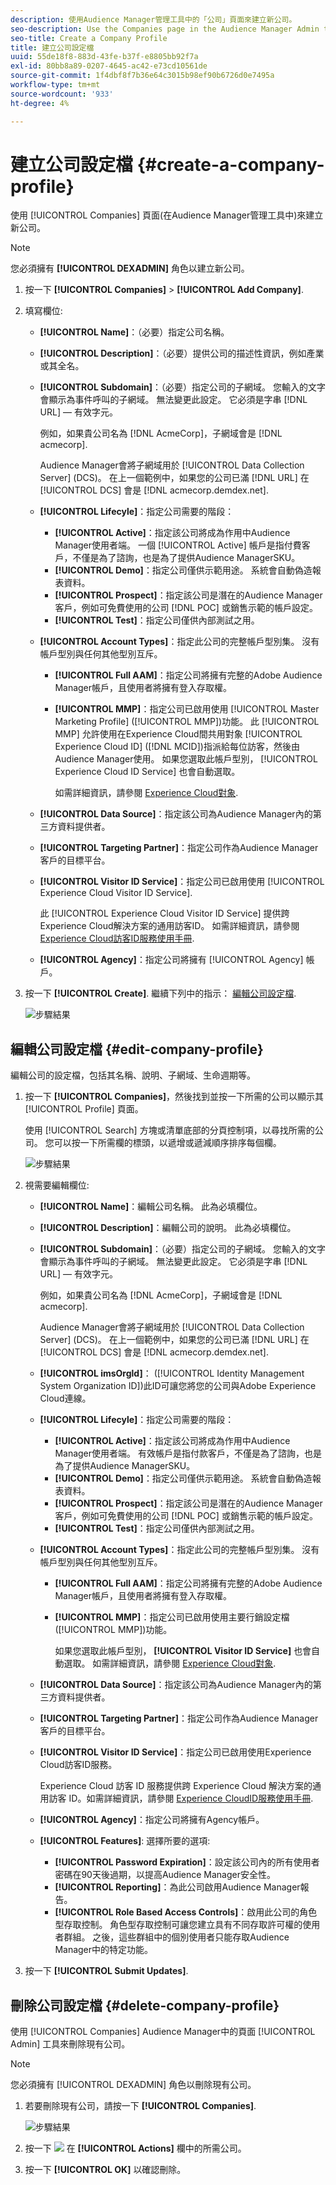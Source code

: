 ```yaml
---
description: 使用Audience Manager管理工具中的「公司」頁面來建立新公司。
seo-description: Use the Companies page in the Audience Manager Admin tool to create a new company.
seo-title: Create a Company Profile
title: 建立公司設定檔
uuid: 55de18f8-883d-43fe-b37f-e8805bb92f7a
exl-id: 80bb8a89-0207-4645-ac42-e73cd10561de
source-git-commit: 1f4dbf8f7b36e64c3015b98ef90b6726d0e7495a
workflow-type: tm+mt
source-wordcount: '933'
ht-degree: 4%

---
```


# 建立公司設定檔 {#create-a-company-profile}

使用 [!UICONTROL Companies] 頁面(在Audience Manager管理工具中)來建立新公司。

<!-- t_create_company.xml -->

>[!NOTE]
>
>您必須擁有 **[!UICONTROL DEXADMIN]** 角色以建立新公司。

1. 按一下 **[!UICONTROL Companies]** > **[!UICONTROL Add Company]**.
1. 填寫欄位: 

   * **[!UICONTROL Name]**：（必要）指定公司名稱。
   * **[!UICONTROL Description]**：（必要）提供公司的描述性資訊，例如產業或其全名。
   * **[!UICONTROL Subdomain]**：（必要）指定公司的子網域。 您輸入的文字會顯示為事件呼叫的子網域。 無法變更此設定。 它必須是字串 [!DNL URL] — 有效字元。

      例如，如果貴公司名為 [!DNL AcmeCorp]，子網域會是 [!DNL acmecorp].

      Audience Manager會將子網域用於 [!UICONTROL Data Collection Server] (DCS)。 在上一個範例中，如果您的公司已滿 [!DNL URL] 在 [!UICONTROL DCS] 會是 [!DNL acmecorp.demdex.net].

   * **[!UICONTROL Lifecyle]**：指定公司需要的階段：
      * **[!UICONTROL Active]**：指定該公司將成為作用中Audience Manager使用者端。 一個 [!UICONTROL Active] 帳戶是指付費客戶，不僅是為了諮詢，也是為了提供Audience ManagerSKU。
      * **[!UICONTROL Demo]**：指定公司僅供示範用途。 系統會自動偽造報表資料。
      * **[!UICONTROL Prospect]**：指定該公司是潛在的Audience Manager客戶，例如可免費使用的公司 [!DNL POC] 或銷售示範的帳戶設定。
      * **[!UICONTROL Test]**：指定公司僅供內部測試之用。
   * **[!UICONTROL Account Types]**：指定此公司的完整帳戶型別集。 沒有帳戶型別與任何其他型別互斥。
      * **[!UICONTROL Full AAM]**：指定公司將擁有完整的Adobe Audience Manager帳戶，且使用者將擁有登入存取權。
      * **[!UICONTROL MMP]**：指定公司已啟用使用 [!UICONTROL Master Marketing Profile] ([!UICONTROL MMP])功能。 此 [!UICONTROL MMP] 允許使用在Experience Cloud間共用對象 [!UICONTROL Experience Cloud ID] ([!DNL MCID])指派給每位訪客，然後由Audience Manager使用。 如果您選取此帳戶型別， [!UICONTROL Experience Cloud ID Service] 也會自動選取。

         如需詳細資訊，請參閱 [Experience Cloud對象](https://experienceleague.adobe.com/docs/core-services/interface/services/audiences/audience-library.html?lang=en).
   * **[!UICONTROL Data Source]**：指定該公司為Audience Manager內的第三方資料提供者。
   * **[!UICONTROL Targeting Partner]**：指定公司作為Audience Manager客戶的目標平台。
   * **[!UICONTROL Visitor ID Service]**：指定公司已啟用使用 [!UICONTROL Experience Cloud Visitor ID Service].

      此 [!UICONTROL Experience Cloud Visitor ID Service] 提供跨Experience Cloud解決方案的通用訪客ID。 如需詳細資訊，請參閱 [Experience Cloud訪客ID服務使用手冊](https://experienceleague.adobe.com/docs/id-service/using/intro/overview.html?lang=en).

   * **[!UICONTROL Agency]**：指定公司將擁有 [!UICONTROL Agency] 帳戶。



1. 按一下 **[!UICONTROL Create]**. 繼續下列中的指示： [編輯公司設定檔](../companies/admin-manage-company-profiles.md#edit-company-profile).

   ![步驟結果](assets/add_company.png)

## 編輯公司設定檔 {#edit-company-profile}

編輯公司的設定檔，包括其名稱、說明、子網域、生命週期等。

<!-- t_edit_company_profile.xml -->

1. 按一下 **[!UICONTROL Companies]**，然後找到並按一下所需的公司以顯示其 [!UICONTROL Profile] 頁面。

   使用 [!UICONTROL Search] 方塊或清單底部的分頁控制項，以尋找所需的公司。 您可以按一下所需欄的標頭，以遞增或遞減順序排序每個欄。

   ![步驟結果](assets/profile_company.png)

1. 視需要編輯欄位:

   * **[!UICONTROL Name]**：編輯公司名稱。 此為必填欄位。
   * **[!UICONTROL Description]**：編輯公司的說明。 此為必填欄位。
   * **[!UICONTROL Subdomain]**：（必要）指定公司的子網域。 您輸入的文字會顯示為事件呼叫的子網域。 無法變更此設定。 它必須是字串 [!DNL URL] — 有效字元。

      例如，如果貴公司名為 [!DNL AcmeCorp]，子網域會是 [!DNL acmecorp].

      Audience Manager會將子網域用於 [!UICONTROL Data Collection Server] (DCS)。 在上一個範例中，如果您的公司已滿 [!DNL URL] 在 [!UICONTROL DCS] 會是 [!DNL acmecorp.demdex.net].

   * **[!UICONTROL imsOrgld]**： ([!UICONTROL Identity Management System Organization ID])此ID可讓您將您的公司與Adobe Experience Cloud連線。
   * **[!UICONTROL Lifecyle]**：指定公司需要的階段：
      * **[!UICONTROL Active]**：指定該公司將成為作用中Audience Manager使用者端。 有效帳戶是指付款客戶，不僅是為了諮詢，也是為了提供Audience ManagerSKU。
      * **[!UICONTROL Demo]**：指定公司僅供示範用途。 系統會自動偽造報表資料。
      * **[!UICONTROL Prospect]**：指定該公司是潛在的Audience Manager客戶，例如可免費使用的公司 [!DNL POC] 或銷售示範的帳戶設定。
      * **[!UICONTROL Test]**：指定公司僅供內部測試之用。
   * **[!UICONTROL Account Types]**：指定此公司的完整帳戶型別集。 沒有帳戶型別與任何其他型別互斥。
      * **[!UICONTROL Full AAM]**：指定公司將擁有完整的Adobe Audience Manager帳戶，且使用者將擁有登入存取權。
      * **[!UICONTROL MMP]**：指定公司已啟用使用主要行銷設定檔([!UICONTROL MMP])功能。

         如果您選取此帳戶型別， **[!UICONTROL Visitor ID Service]** 也會自動選取。
如需詳細資訊，請參閱 [Experience Cloud對象](https://experienceleague.adobe.com/docs/core-services/interface/services/audiences/audience-library.html?lang=en).
   * **[!UICONTROL Data Source]**：指定該公司為Audience Manager內的第三方資料提供者。
   * **[!UICONTROL Targeting Partner]**：指定公司作為Audience Manager客戶的目標平台。
   * **[!UICONTROL Visitor ID Service]**：指定公司已啟用使用Experience Cloud訪客ID服務。

      Experience Cloud 訪客 ID 服務提供跨 Experience Cloud 解決方案的通用訪客 ID。如需詳細資訊，請參閱 [Experience CloudID服務使用手冊](https://experienceleague.adobe.com/docs/id-service/using/home.html?lang=en).

   * **[!UICONTROL Agency]**：指定公司將擁有Agency帳戶。
   * **[!UICONTROL Features]**: 選擇所要的選項:
      * **[!UICONTROL Password Expiration]**：設定該公司內的所有使用者密碼在90天後過期，以提高Audience Manager安全性。
      * **[!UICONTROL Reporting]**：為此公司啟用Audience Manager報告。
      * **[!UICONTROL Role Based Access Controls]**：啟用此公司的角色型存取控制。 角色型存取控制可讓您建立具有不同存取許可權的使用者群組。 之後，這些群組中的個別使用者只能存取Audience Manager中的特定功能。


1. 按一下 **[!UICONTROL Submit Updates]**.

## 刪除公司設定檔 {#delete-company-profile}

使用 [!UICONTROL Companies] Audience Manager中的頁面 [!UICONTROL Admin] 工具來刪除現有公司。

<!-- t_delete_company.xml -->

>[!NOTE]
>
>您必須擁有 [!UICONTROL DEXADMIN] 角色以刪除現有公司。

1. 若要刪除現有公司，請按一下 **[!UICONTROL Companies]**.

   ![步驟結果](assets/companies.png)

1. 按一下  ![](assets/icon_delete.png) 在 **[!UICONTROL Actions]** 欄中的所需公司。
1. 按一下 **[!UICONTROL OK]** 以確認刪除。
